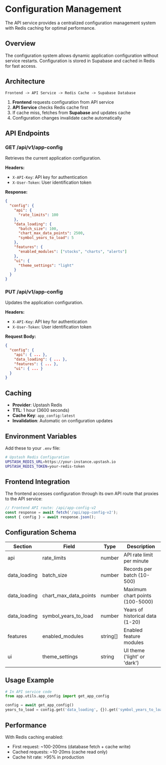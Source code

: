 # Configuration Management

The API service provides a centralized configuration management system with Redis caching for optimal performance.

## Overview

The configuration system allows dynamic application configuration without service restarts. Configuration is stored in Supabase and cached in Redis for fast access.

## Architecture

```
Frontend -> API Service -> Redis Cache -> Supabase Database
```

1. **Frontend** requests configuration from API service
2. **API Service** checks Redis cache first
3. If cache miss, fetches from **Supabase** and updates cache
4. Configuration changes invalidate cache automatically

## API Endpoints

### GET /api/v1/app-config
Retrieves the current application configuration.

**Headers:**
- `X-API-Key`: API key for authentication
- `X-User-Token`: User identification token

**Response:**
```json
{
  "config": {
    "api": {
      "rate_limits": 100
    },
    "data_loading": {
      "batch_size": 100,
      "chart_max_data_points": 2500,
      "symbol_years_to_load": 5
    },
    "features": {
      "enabled_modules": ["stocks", "charts", "alerts"]
    },
    "ui": {
      "theme_settings": "light"
    }
  }
}
```

### PUT /api/v1/app-config
Updates the application configuration.

**Headers:**
- `X-API-Key`: API key for authentication
- `X-User-Token`: User identification token

**Request Body:**
```json
{
  "config": {
    "api": { ... },
    "data_loading": { ... },
    "features": { ... },
    "ui": { ... }
  }
}
```

## Caching

- **Provider**: Upstash Redis
- **TTL**: 1 hour (3600 seconds)
- **Cache Key**: `app_config:latest`
- **Invalidation**: Automatic on configuration updates

## Environment Variables

Add these to your `.env` file:

```bash
# Upstash Redis Configuration
UPSTASH_REDIS_URL=https://your-instance.upstash.io
UPSTASH_REDIS_TOKEN=your-redis-token
```

## Frontend Integration

The frontend accesses configuration through its own API route that proxies to the API service:

```typescript
// Frontend API route: /api/app-config-v2
const response = await fetch('/api/app-config-v2');
const { config } = await response.json();
```

## Configuration Schema

| Section | Field | Type | Description |
|---------|-------|------|-------------|
| api | rate_limits | number | API rate limit per minute |
| data_loading | batch_size | number | Records per batch (10-500) |
| data_loading | chart_max_data_points | number | Maximum chart points (100-5000) |
| data_loading | symbol_years_to_load | number | Years of historical data (1-20) |
| features | enabled_modules | string[] | Enabled feature modules |
| ui | theme_settings | string | UI theme ('light' or 'dark') |

## Usage Example

```python
# In API service code
from app.utils.app_config import get_app_config

config = await get_app_config()
years_to_load = config.get('data_loading', {}).get('symbol_years_to_load', 5)
```

## Performance

With Redis caching enabled:
- First request: ~100-200ms (database fetch + cache write)
- Cached requests: ~10-20ms (cache read only)
- Cache hit rate: >95% in production